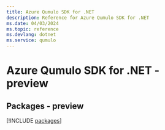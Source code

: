 ```yaml
---
title: Azure Qumulo SDK for .NET
description: Reference for Azure Qumulo SDK for .NET
ms.date: 04/03/2024
ms.topic: reference
ms.devlang: dotnet
ms.service: qumulo
---
```

# Azure Qumulo SDK for .NET - preview
## Packages - preview
[!INCLUDE [packages](qumulo-index.md)]